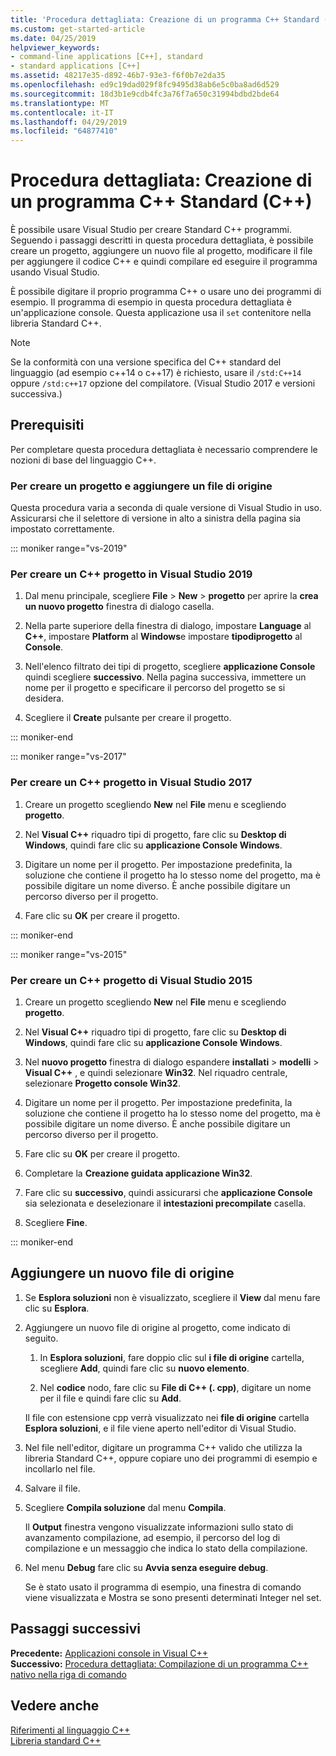 ```yaml
---
title: 'Procedura dettagliata: Creazione di un programma C++ Standard (C++)'
ms.custom: get-started-article
ms.date: 04/25/2019
helpviewer_keywords:
- command-line applications [C++], standard
- standard applications [C++]
ms.assetid: 48217e35-d892-46b7-93e3-f6f0b7e2da35
ms.openlocfilehash: ed9c19dad029f8fc9495d38ab6e5c0ba8ad6d529
ms.sourcegitcommit: 18d3b1e9cdb4fc3a76f7a650c31994bdbd2bde64
ms.translationtype: MT
ms.contentlocale: it-IT
ms.lasthandoff: 04/29/2019
ms.locfileid: "64877410"
---
```

# <a name="walkthrough-creating-a-standard-c-program-c"></a>Procedura dettagliata: Creazione di un programma C++ Standard (C++)

È possibile usare Visual Studio per creare Standard C++ programmi. Seguendo i passaggi descritti in questa procedura dettagliata, è possibile creare un progetto, aggiungere un nuovo file al progetto, modificare il file per aggiungere il codice C++ e quindi compilare ed eseguire il programma usando Visual Studio.

È possibile digitare il proprio programma C++ o usare uno dei programmi di esempio. Il programma di esempio in questa procedura dettagliata è un'applicazione console. Questa applicazione usa il `set` contenitore nella libreria Standard C++.

> [!NOTE]
> Se la conformità con una versione specifica del C++ standard del linguaggio (ad esempio c++14 o c++17) è richiesto, usare il `/std:C++14` oppure `/std:c++17` opzione del compilatore. (Visual Studio 2017 e versioni successiva.)

## <a name="prerequisites"></a>Prerequisiti

Per completare questa procedura dettagliata è necessario comprendere le nozioni di base del linguaggio C++.

### <a name="to-create-a-project-and-add-a-source-file"></a>Per creare un progetto e aggiungere un file di origine

Questa procedura varia a seconda di quale versione di Visual Studio in uso. Assicurarsi che il selettore di versione in alto a sinistra della pagina sia impostato correttamente.

::: moniker range="vs-2019"

### <a name="to-create-a-c-project-in-visual-studio-2019"></a>Per creare un C++ progetto in Visual Studio 2019

1. Dal menu principale, scegliere **File** > **New** > **progetto** per aprire la **crea un nuovo progetto** finestra di dialogo casella.

1. Nella parte superiore della finestra di dialogo, impostare **Language** al **C++**, impostare **Platform** al **Windows**e impostare **tipodiprogetto** al **Console**. 

1. Nell'elenco filtrato dei tipi di progetto, scegliere **applicazione Console** quindi scegliere **successivo**. Nella pagina successiva, immettere un nome per il progetto e specificare il percorso del progetto se si desidera.

1. Scegliere il **Create** pulsante per creare il progetto.

::: moniker-end

::: moniker range="vs-2017"

### <a name="to-create-a-c-project-in-visual-studio-2017"></a>Per creare un C++ progetto in Visual Studio 2017

1. Creare un progetto scegliendo **New** nel **File** menu e scegliendo **progetto**.

1. Nel **Visual C++** riquadro tipi di progetto, fare clic su **Desktop di Windows**, quindi fare clic su **applicazione Console Windows**.

1. Digitare un nome per il progetto. Per impostazione predefinita, la soluzione che contiene il progetto ha lo stesso nome del progetto, ma è possibile digitare un nome diverso. È anche possibile digitare un percorso diverso per il progetto.

1. Fare clic su **OK** per creare il progetto.

::: moniker-end

::: moniker range="vs-2015"

### <a name="to-create-a-c-project-in-visual-studio-2015"></a>Per creare un C++ progetto di Visual Studio 2015

1. Creare un progetto scegliendo **New** nel **File** menu e scegliendo **progetto**.

1. Nel **Visual C++** riquadro tipi di progetto, fare clic su **Desktop di Windows**, quindi fare clic su **applicazione Console Windows**.

1. Nel **nuovo progetto** finestra di dialogo espandere **installati** > **modelli** > **Visual C++** , e quindi selezionare **Win32**. Nel riquadro centrale, selezionare **Progetto console Win32**.

1. Digitare un nome per il progetto. Per impostazione predefinita, la soluzione che contiene il progetto ha lo stesso nome del progetto, ma è possibile digitare un nome diverso. È anche possibile digitare un percorso diverso per il progetto.

1. Fare clic su **OK** per creare il progetto.

1. Completare la **Creazione guidata applicazione Win32**. 

1. Fare clic su **successivo**, quindi assicurarsi che **applicazione Console** sia selezionata e deselezionare il **intestazioni precompilate** casella. 

1. Scegliere **Fine**.

::: moniker-end

## <a name="add-a-new-source-file"></a>Aggiungere un nuovo file di origine

1. Se **Esplora soluzioni** non è visualizzato, scegliere il **View** dal menu fare clic su **Esplora**.

1. Aggiungere un nuovo file di origine al progetto, come indicato di seguito.

   1. In **Esplora soluzioni**, fare doppio clic sul **i file di origine** cartella, scegliere **Add**, quindi fare clic su **nuovo elemento**.

   1. Nel **codice** nodo, fare clic su **File di C++ (. cpp)**, digitare un nome per il file e quindi fare clic su **Add**.

   Il file con estensione cpp verrà visualizzato nei **file di origine** cartella **Esplora soluzioni**, e il file viene aperto nell'editor di Visual Studio.

1. Nel file nell'editor, digitare un programma C++ valido che utilizza la libreria Standard C++, oppure copiare uno dei programmi di esempio e incollarlo nel file.

1. Salvare il file.

1. Scegliere **Compila soluzione** dal menu **Compila**.

   Il **Output** finestra vengono visualizzate informazioni sullo stato di avanzamento compilazione, ad esempio, il percorso del log di compilazione e un messaggio che indica lo stato della compilazione.

1. Nel menu **Debug** fare clic su **Avvia senza eseguire debug**.

   Se è stato usato il programma di esempio, una finestra di comando viene visualizzata e Mostra se sono presenti determinati Integer nel set.

## <a name="next-steps"></a>Passaggi successivi

**Precedente:** [Applicazioni console in Visual C++](../windows/console-applications-in-visual-cpp.md)<br/>
**Successivo:** [Procedura dettagliata: Compilazione di un programma C++ nativo nella riga di comando](../build/walkthrough-compiling-a-native-cpp-program-on-the-command-line.md)<br/>

## <a name="see-also"></a>Vedere anche

[Riferimenti al linguaggio C++](../cpp/cpp-language-reference.md)<br/>
[Libreria standard C++](../standard-library/cpp-standard-library-reference.md)<br/>
